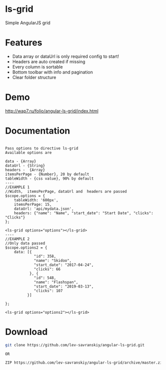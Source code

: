 # ls-grid
Simple AngularJS grid

# Features
* Data array or dataUrl is only  required config to start!
* Headers are  auto created if missing
* Every column is sortable
* Bottom toolbar with info and pagination
* Clear folder structure

# Demo
http://wap7.ru/folio/angular-ls-grid/index.html

# Documentation

``` 

Pass options to directive ls-grid 
Available options are

data - {Array}
dataUrl - {String}
headers -  {Array}
itemsPerPage - {Number}, 20 by default
tableWidth - {css value}, 90% by default
----
//EXAMPLE 1
//Width,  itemsPerPage, dataUrl and  headers are passed
$scope.options = {
    tableWidth: '600px',
    itemsPerPage: 15,
    dataUrl: 'api/mydata.json',
    headers: {"name": "Name", "start_date": "Start Date", "clicks": "Clicks"}
};
    
<ls-grid options="options"></ls-grid> 
----
//EXAMPLE 2
//Only data passed
$scope.options2 = {
    data: [{
             "id": 358,
             "name": "Skidoo",
             "start_date": "2017-04-24",
             "clicks": 66
           }, {
             "id": 548,
             "name": "Flashspan",
             "start_date": "2019-03-13",
             "clicks": 107
          }]

};
    
<ls-grid options="options2"></ls-grid> 

```




# Download
```bash
git clone https://github.com/lev-savranskiy/angular-ls-grid.git

OR

ZIP https://github.com/lev-savranskiy/angular-ls-grid/archive/master.zip
```

